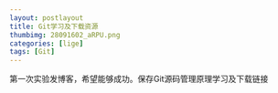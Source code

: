 ```yaml
---
layout: postlayout
title: Git学习及下载资源
thumbimg: 28091602_aRPU.png
categories: [lige]
tags: [Git]
---
```


第一次实验发博客，希望能够成功。保存Git源码管理原理学习及下载链接